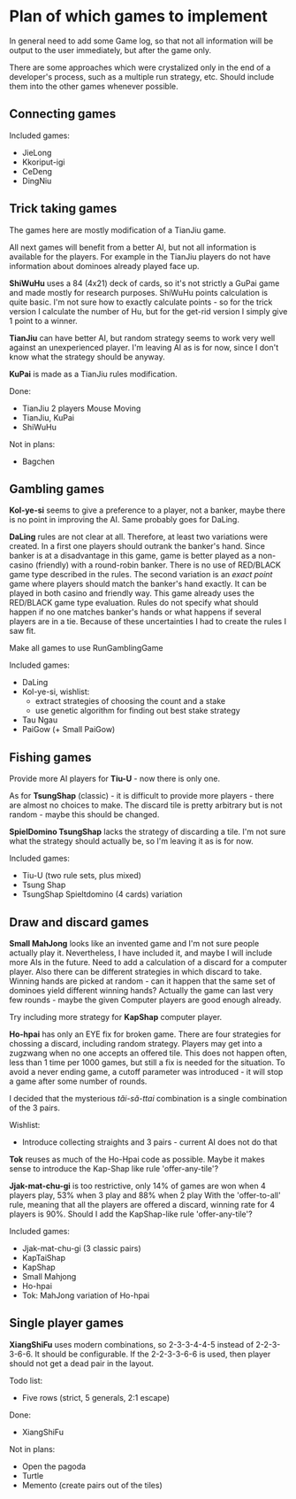 # Plan of which games to implement

In general need to add some Game log, so that not all information will be output to the user immediately, but after 
the game only.

There are some approaches which were crystalized only in the end of a developer's process, such as a multiple run 
strategy, etc. 
Should include them into the other games whenever possible.

## Connecting games

Included games:

 - JieLong
 - Kkoriput-igi
 - CeDeng
 - DingNiu


## Trick taking games

The games here are mostly modification of a TianJiu game.

All next games will benefit from a better AI, but not all information is available for the players.
For example in the TianJiu players do not have information about dominoes already played face up.

**ShiWuHu** uses a 84 (4x21) deck of cards, so it's not strictly a GuPai game and made mostly for research purposes.
ShiWuHu points calculation is quite basic.
I'm not sure how to exactly calculate points - so for the trick version I calculate the number of Hu, but for the 
get-rid version I simply give 1 point to a winner.

**TianJiu** can have better AI, but random strategy seems to work very well against an unexperienced player.
I'm leaving AI as is for now, since I don't know what the strategy should be anyway.

**KuPai** is made as a TianJiu rules modification.

Done:

 - TianJiu 2 players Mouse Moving
 - TianJiu, KuPai
 - ShiWuHu

Not in plans:

 - Bagchen

## Gambling games

**Kol-ye-si** seems to give a preference to a player, not a banker, maybe there is no point in improving the AI. 
Same probably goes for DaLing.

**DaLing** rules are not clear at all. 
Therefore, at least two variations were created. 
In a first one players should outrank the banker's hand. 
Since banker is at a disadvantage in this game, game is better played as a non-casino (friendly) with a round-robin banker.
There is no use of RED/BLACK game type described in the rules.
The second variation is an *exact point* game where players should match the banker's hand exactly.
It can be played in both casino and friendly way.
This game already uses the RED/BLACK game type evaluation.
Rules do not specify what should happen if no one matches banker's hands or what happens if several players are in a tie.
Because of these uncertainties I had to create the rules I saw fit.

Make all games to use RunGamblingGame

Included games:
 
 - DaLing
 - Kol-ye-si, wishlist:
     - extract strategies of choosing the count and a stake
     - use genetic algorithm for finding out best stake strategy
 - Tau Ngau
 - PaiGow (+ Small PaiGow)

## Fishing games

Provide more AI players for **Tiu-U** - now there is only one.

As for **TsungShap** (classic) - it is difficult to provide more players - there are almost no choices to make.
The discard tile is pretty arbitrary but is not random - maybe this should be changed.

**SpielDomino TsungShap** lacks the strategy of discarding a tile.
I'm not sure what the strategy should actually be, so I'm leaving it as is for now.

Included games:

 - Tiu-U (two rule sets, plus mixed)
 - Tsung Shap
 - TsungShap Spieltdomino (4 cards) variation
  
## Draw and discard games

**Small MahJong** looks like an invented game and I'm not sure people actually play it.
Nevertheless, I have included it, and maybe I will include more AIs in the future.
Need to add a calculation of a discard for a computer player.
Also there can be different strategies in which discard to take.
Winning hands are picked at random - can it happen that the same set of dominoes yield different winning hands?
Actually the game can last very few rounds - maybe the given Computer players are good enough already.

Try including more strategy for **KapShap** computer player.

**Ho-hpai** has only an EYE fix for broken game.
There are four strategies for chossing a discard, including random strategy.
Players may get into a zugzwang when no one accepts an offered tile.
This does not happen often, less than 1 time per 1000 games, but still a fix is needed for the situation.
To avoid a never ending game, a cutoff parameter was introduced - it will stop a game after some number of rounds.

I decided that the mysterious *tăi-să-ttai* combination is a single combination of the 3 pairs. 

Wishlist:

 - Introduce collecting straights and 3 pairs - current AI does not do that

**Tok** reuses as much of the Ho-Hpai code as possible.
Maybe it makes sense to introduce the Kap-Shap like rule 'offer-any-tile'?

**Jjak-mat-chu-gi** is too restrictive, only 14% of games are won when 4 players play, 53% when 3 play and 88% when 2 play
With the 'offer-to-all' rule, meaning that all the players are offered a discard, winning rate for 4 players is 90%.
Should I add the KapShap-like rule 'offer-any-tile'?

Included games:

 - Jjak-mat-chu-gi (3 classic pairs)
 - KapTaiShap
 - KapShap
 - Small Mahjong
 - Ho-hpai
 - Tok: MahJong variation of Ho-hpai 
  
## Single player games

**XiangShiFu** uses modern combinations, so 2-3-3-4-4-5 instead of 2-2-3-3-6-6.
It should be configurable.
If the 2-2-3-3-6-6 is used, then player should not get a dead pair in the layout.

Todo list:

 - Five rows (strict, 5 generals, 2:1 escape)

Done: 

 - XiangShiFu 

Not in plans:

 - Open the pagoda
 - Turtle
 - Memento (create pairs out of the tiles)
